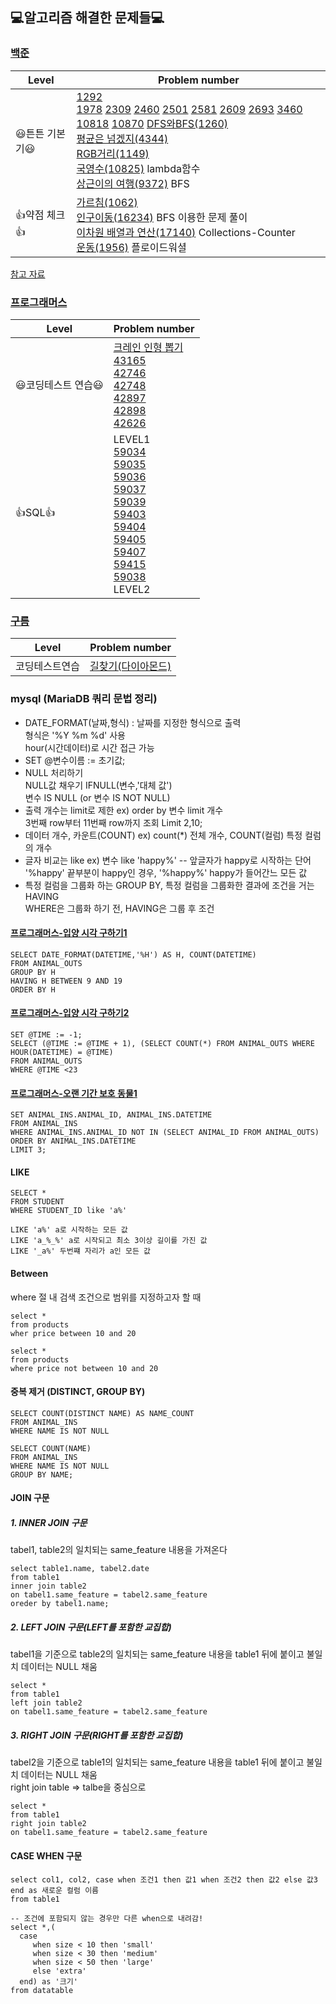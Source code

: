 ## 💻알고리즘 해결한 문제들💻  
### **[백준](https://www.acmicpc.net/)**

| Level       | Problem number                                                                                                                                                                  |
| ---------- | ------------------------------------------------------------------------------------------------------------------------------------------------------------------------- |
| 😃튼튼 기본기😃 | [1292](BOJ/1292.py)<br>[1978](BOJ/1978.py) [2309](BOJ/2309.py) [2460](BOJ/2460.py) [2501](BOJ/2501.py) [2581](BOJ/2581.py) [2609](BOJ/2609.py) [2693](BOJ/2693.py) [3460](BOJ/3460.py) [10818](BOJ/10818.py) [10870](BOJ/10870.py)  [DFS와BFS(1260)](BOJ/1260.py)<br>[평균은 넘겠지(4344)](BOJ/4344.py) <br>[RGB거리(1149)](BOJ/1149.py)<br>[국영수(10825)](https://www.acmicpc.net/problem/10825) lambda함수<br>[상근이의 여행(9372)](BOJ/9372.py) BFS                                                |
| 👍약점 체크👍 | [가르침(1062)](BOJ/1062.py)<br> [인구이동(16234)](BOJ/16234.py) BFS 이용한 문제 풀이<br> [이차원 배열과 연산(17140)](BOJ/17140.py) Collections-Counter <br> [운동(1956)](BOJ/1956.py) 플로이드워셜   |

[참고 자료](https://covenant.tistory.com/224)

### **[프로그래머스](https://programmers.co.kr/)**

| Level       | Problem number                                                                                                                                                                  |
| ---------- | ------------------------------------------------------------------------------------------------------------------------------------------------------------------------- |
| 😃코딩테스트 연습😃 | [크레인 인형 뽑기](PRO/64061.py)<br>[43165](PRO/43165.py)<br>[42746](PRO/42746.py)  <br>[42748](PRO/42748.py)<br>[42897](PRO/42897.py)<br>[42898](PRO/42898.py) <br>[42626](PRO/42626.py)                        |
| 👍SQL👍 | LEVEL1 <br>[59034](PRO/59034.sql)<br>[59035](PRO/59035.sql)<br>[59036](PRO/59036.sql)<br>[59037](PRO/59037.sql)<br>[59039](PRO/59039.sql)<br>[59403](PRO/59403.sql)<br>[59404](PRO/59404.sql)<br>[59405](PRO/59405.sql)<br>[59407](PRO/59407.sql)<br>[59415](PRO/59415.sql)<br>[59038](PRO/59038.sql)<br> LEVEL2 <br> |



### **[구름](https://level.goorm.io/)**

| Level       | Problem number                                                                                                                                                                  |
| ---------- | ------------------------------------------------------------------------------------------------------------------------------------------------------------------------- |
| 코딩테스트연습 | [길찾기(다이아몬드)](GOORM/43145.py)                     |


### mysql (MariaDB 쿼리 문법 정리)
+ DATE_FORMAT(날짜,형식) : 날짜를 지정한 형식으로 출력 <br> 형식은 '%Y %m %d' 사용 <br> hour(시간데이터)로 시간 접근 가능
+ SET @변수이름 := 초기값;
+ NULL 처리하기 <br> NULL값 채우기 IFNULL(변수,'대체 값') <br> 변수 IS NULL (or 변수 IS NOT NULL)
+ 출력 개수는 limit로 제한 ex) order by 변수 limit 개수 <br> 3번째 row부터 11번째 row까지 조회 Limit 2,10;
+ 데이터 개수, 카운트(COUNT) ex) count(*) 전체 개수, COUNT(컬럼) 특정 컬럼의 개수
+ 글자 비교는 like ex) 변수 like 'happy%' -- 앞글자가 happy로 시작하는 단어 <br> '%happy' 끝부분이 happy인 경우, '%happy%' happy가 들어간느 모든 값
+ 특정 컬럼을 그룹화 하는 GROUP BY, 특정 컬럼을 그룹화한 결과에 조건을 거는 HAVING <br> WHERE은 그룹화 하기 전, HAVING은 그룹 후 조건

#### [프로그래머스-입양 시각 구하기1](PRO/59412.sql)

 
    SELECT DATE_FORMAT(DATETIME,'%H') AS H, COUNT(DATETIME)
    FROM ANIMAL_OUTS
    GROUP BY H
    HAVING H BETWEEN 9 AND 19
    ORDER BY H

#### [프로그래머스-입양 시각 구하기2](PRO/59413.sql)

    SET @TIME := -1;
    SELECT (@TIME := @TIME + 1), (SELECT COUNT(*) FROM ANIMAL_OUTS WHERE HOUR(DATETIME) = @TIME)
    FROM ANIMAL_OUTS
    WHERE @TIME <23
    
#### [프로그래머스-오랜 기간 보호 동물1](PRO/59044.sql)

    SET ANIMAL_INS.ANIMAL_ID, ANIMAL_INS.DATETIME
    FROM ANIMAL_INS
    WHERE ANIMAL_INS.ANIMAL_ID NOT IN (SELECT ANIMAL_ID FROM ANIMAL_OUTS)
    ORDER BY ANIMAL_INS.DATETIME
    LIMIT 3;

#### LIKE 
    
    SELECT *
    FROM STUDENT
    WHERE STUDENT_ID like 'a%'
    
    LIKE 'a%' a로 시작하는 모든 값
    LIKE 'a_%_%' a로 시작되고 최소 3이상 길이를 가진 값
    LIKE '_a%' 두번쨰 자리가 a인 모든 값
    
#### Between
  where 절 내 검색 조건으로 범위를 지정하고자 할 때
  
    select *
    from products
    wher price between 10 and 20
    
    select *
    from products
    where price not between 10 and 20

#### 중복 제거 (DISTINCT, GROUP BY)

    SELECT COUNT(DISTINCT NAME) AS NAME_COUNT 
    FROM ANIMAL_INS 
    WHERE NAME IS NOT NULL
    
    SELECT COUNT(NAME) 
    FROM ANIMAL_INS
    WHERE NAME IS NOT NULL
    GROUP BY NAME;

#### JOIN 구문
  
  ##### 1. INNER JOIN 구문
  tabel1, table2의 일치되는 same_feature 내용을 가져온다
  
    select table1.name, tabel2.date
    from table1
    inner join table2
    on tabel1.same_feature = tabel2.same_feature
    oreder by tabel1.name;
    
      
 ##### 2. LEFT JOIN 구문(LEFT를 포함한 교집합)
 tabel1을 기준으로 table2의 일치되는 same_feature 내용을 table1 뒤에 붙이고 불일치 데이터는 NULL 채움
  
    select *
    from table1
    left join table2
    on tabel1.same_feature = tabel2.same_feature
    
  ##### 3. RIGHT JOIN 구문(RIGHT를 포함한 교집합)
 tabel2을 기준으로 table1의 일치되는 same_feature 내용을 table1 뒤에 붙이고 불일치 데이터는 NULL 채움<br>
 right join table => talbe을 중심으로 
  
    select *
    from table1
    right join table2
    on tabel1.same_feature = tabel2.same_feature
    
#### CASE WHEN 구문  

    select col1, col2, case when 조건1 then 값1 when 조건2 then 값2 else 값3 end as 새로운 컬럼 이름
    from table1
    
    -- 조건에 포함되지 않는 경우만 다른 when으로 내려감! 
    select *,(
      case
         when size < 10 then 'small'
         when size < 30 then 'medium'
         when size < 50 then 'large'
         else 'extra'
      end) as '크기'
    from datatable
   
   
   

